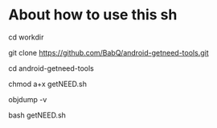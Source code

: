 # About how to use this sh

cd workdir

git clone https://github.com/BabQ/android-getneed-tools.git

cd android-getneed-tools

chmod a+x getNEED.sh

objdump -v

bash getNEED.sh
